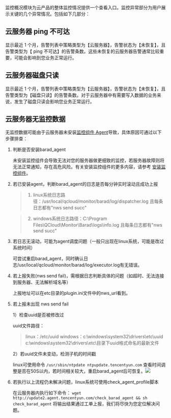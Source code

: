 监控概况模块为云产品的整体监控情况提供一个查看入口。监控异常部分为用户展示关键的几个异常情况。包括如下几部分：

## 云服务器 ping 不可达
显示最近 1 个月，告警列表中策略类型为【云服务器】，告警状态为【未恢复】，且告警类型为【 ping 不可达】的告警条数。这些未恢复的云服务器告警通常比较重要，可能会影响到您业务正常运行。

## 云服务器磁盘只读
显示最近 1 个月，告警列表中策略类型为【云服务器】，告警状态为【未恢复】，且告警类型为【磁盘只读】的告警条数。对于云服务器中有需要写入数据的业务来说，发生了磁盘只读会影响您业务正常运行。

## 云服务器无监控数据

无监控数据可能由于云服务器未安装[监控组件 Agent](/doc/product/248/2258)导致，具体原因可通过以下步骤排查：

1. 判断是否安装barad_agent

   未安装监控组件会导致无法对您的服务器做更细致的监控，若服务器故障则将无法正常通知，存在高危风险。有关安装监控组件的更多内容，请参考 [安装监控组件](/doc/product/248/6211)。

2. 若已安装agent，判断barad_agent的日志是否每分钟实时滚动且成功上报 

   > 1) linux系统日志路径：/usr/local/qcloud/monitor/barad/log/dispatcher.log
   且每条日志都有"nws send succ" 

   > 2) windows系统日志路径：C:\Program Files\QCloud\Monitor\Barad\logs\info.log
   且每条日志都有"nws send succ"

3. 若日志无滚动，可能为agent调度问题（一般只出现在linux系统，可能是改过系统时间）

   可尝试重启barad_agent，同时确认日志/usr/local/qcloud/monitor/barad/log/executor.log有无错误。

4. 若上报失败(nws send fail)，需根据日志判断具体的问题（如超时、无法连接到服务器、无法解析域名等） 

   上报地址可以在etc目录的plugin.ini文件中的nws_url看到。

5. 若上报未出现 nws send fail

   1）检查uuid是否被修改过

   uuid文件路径：

   > linux：/etc/uuid
   > windows：c:\windows\system32\drivers\etc\uuid
   > c:\windows\system32\drivers\etc\目录下uuid格式命名的最新文件

   2）若uuid文件未变动，检测子机的时间戳

    linux可使用命令 `/usr/sbin/ntpdate ntpupdate.tencentyun.com` 查看时间调整是否在50S以内，若时间相关较大，重启barad_agent后可恢复。![](http://imgcache.tcecqpoc.fsphere.cn/image/main.qcloudimg.com/raw/2be108329ee18a199ae1d5b28a571460.png)

6. 若执行以上流程仍未解决问题，linux系统可使用check_agent_profile脚本

   在云服务器内执行如下命令：
   `wget http://update2.agent.tencentyun.com/check_barad_agent && sh check_barad_agent`
   将输出结果通过工单上报，我们将尽快为您定位解决问题。
